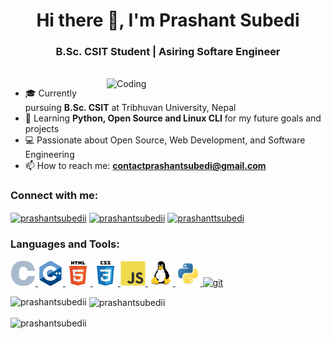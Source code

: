 <h1 align="center">Hi there 👋, I'm Prashant Subedi</h1>
<h3 align="center">B.Sc. CSIT Student | Asiring Softare Engineer</h3> <br>
 <img align="right" alt="Coding" width="350" src="https://media1.tenor.com/m/GD9UKMwnxYIAAAAC/ngoding-mulu.gif"/>


- 🎓 Currently pursuing **B.Sc. CSIT** at Tribhuvan University, Nepal
- 🌱 Learning **Python, Open Source and Linux CLI** for my future goals and projects
- 💻 Passionate about Open Source, Web Development, and Software Engineering
- 📫 How to reach me: **contactprashantsubedi@gmail.com**

<h3 align="left">Connect with me:</h3>
<p align="left">
<a href="https://twitter.com/prashantsubedii" target="blank"><img align="center" src="https://www.svgrepo.com/show/452123/twitter.svg" alt="prashantsubedii" height="30" width="40" /></a>
<a href="https://linkedin.com/in/prashantsubedii" target="blank"><img align="center" src="https://www.svgrepo.com/show/452047/linkedin-1.svg" alt="prashantsubedii" height="30" width="40" /></a>
<a href="https://instagram.com/prashanttsubedi" target="blank"><img align="center" src="https://www.svgrepo.com/show/452229/instagram-1.svg"alt="prashanttsubedi" height="30" width="40" /></a>
</p>

<h3 align="left">Languages and Tools:</h3>
<p align="left"> <a href="https://www.cprogramming.com/" target="_blank" rel="noreferrer"> <img src="https://raw.githubusercontent.com/devicons/devicon/master/icons/c/c-original.svg" alt="c" width="40" height="40"/> </a> <a href="https://www.w3schools.com/cpp/" target="_blank" rel="noreferrer"> <img src="https://raw.githubusercontent.com/devicons/devicon/master/icons/cplusplus/cplusplus-original.svg" alt="cplusplus" width="40" height="40"/> </a> <a href="https://www.w3.org/html/" target="_blank" rel="noreferrer"> <img src="https://raw.githubusercontent.com/devicons/devicon/master/icons/html5/html5-original-wordmark.svg" alt="html5" width="40" height="40"/> </a> <a href="https://www.w3schools.com/css/" target="_blank" rel="noreferrer"> <img src="https://raw.githubusercontent.com/devicons/devicon/master/icons/css3/css3-original-wordmark.svg" alt="css3" width="40" height="40"/> </a>  <a href="https://developer.mozilla.org/en-US/docs/Web/JavaScript" target="_blank" rel="noreferrer"> <img src="https://raw.githubusercontent.com/devicons/devicon/master/icons/javascript/javascript-original.svg" alt="javascript" width="40" height="40"/> </a> <a href="https://www.linux.org/" target="_blank" rel="noreferrer"> <img src="https://raw.githubusercontent.com/devicons/devicon/master/icons/linux/linux-original.svg" alt="linux" width="40" height="40"/> </a> 
<a href="https://www.python.org" target="_blank" rel="noreferrer"> <img src="https://raw.githubusercontent.com/devicons/devicon/master/icons/python/python-original.svg" alt="python" width="40" height="40"/> </a>
<a href="https://git-scm.com/" target="_blank" rel="noreferrer"> <img src="https://www.vectorlogo.zone/logos/git-scm/git-scm-icon.svg" alt="git" width="40" height="40"/> </a></p>

<p><img align="left" src="https://github-readme-stats.vercel.app/api/top-langs?username=prashantsubedii&show_icons=true&locale=en&layout=compact" alt="prashantsubedii" /></p>

<p>&nbsp;<img align="center" src="https://github-readme-stats.vercel.app/api?username=prashantsubedii&show_icons=true&locale=en" alt="prashantsubedii" /></p>

<p><img align="center" src="https://github-readme-streak-stats.herokuapp.com/?user=prashantsubedii&" alt="prashantsubedii" /></p>
